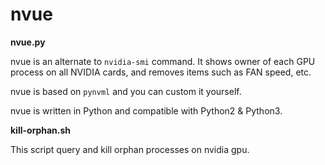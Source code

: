 # nvue

**nvue.py**

nvue is an alternate to `nvidia-smi` command. It shows owner of each GPU process on all NVIDIA cards, and removes items such as FAN speed, etc.

nvue is based on `pynvml` and you can custom it yourself.

nvue is written in Python and compatible with Python2 & Python3.


**kill-orphan.sh**

This script query and kill orphan processes on nvidia gpu.

